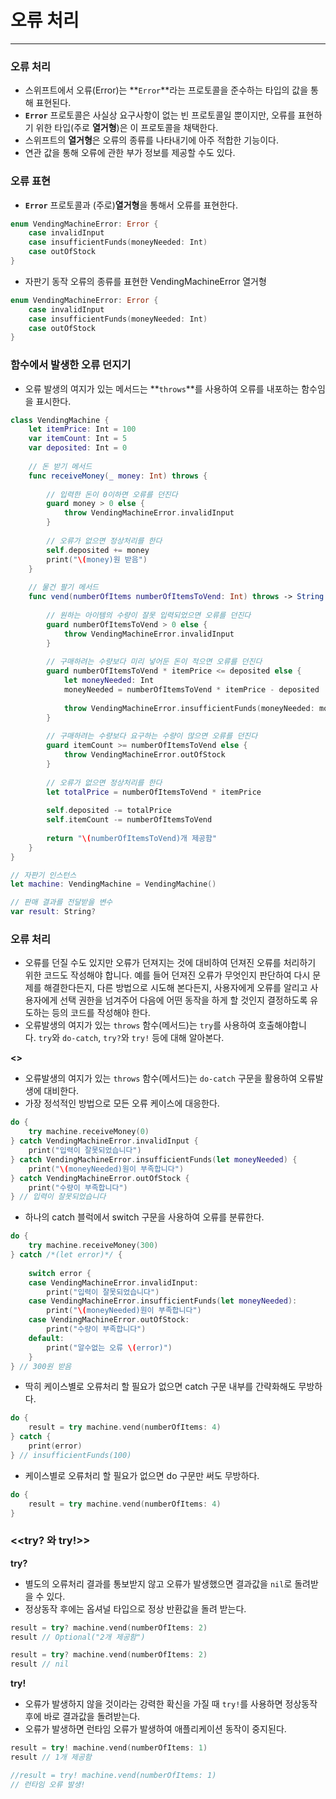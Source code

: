 # 오류 처리

---

### **오류 처리**

- 스위프트에서 오류(Error)는 **`Error`**라는 프로토콜을 준수하는 타입의 값을 통해 표현된다.
- **`Error`** 프로토콜은 사실상 요구사항이 없는 빈 프로토콜일 뿐이지만, 오류를 표현하기 위한 타입(주로 **열거형**)은 이 프로토콜을 채택한다.
- 스위프트의 **열거형**은 오류의 종류를 나타내기에 아주 적합한 기능이다.
- 연관 값을 통해 오류에 관한 부가 정보를 제공할 수도 있다.

### **오류 표현**

- **`Error`** 프로토콜과 (주로)**열거형**을 통해서 오류를 표현한다.

```swift
enum VendingMachineError: Error {
    case invalidInput
    case insufficientFunds(moneyNeeded: Int)
    case outOfStock
}
```

- 자판기 동작 오류의 종류를 표현한 VendingMachineError 열거형

```swift
enum VendingMachineError: Error {
    case invalidInput
    case insufficientFunds(moneyNeeded: Int)
    case outOfStock
}
```

### **함수에서 발생한 오류 던지기**

- 오류 발생의 여지가 있는 메서드는 **`throws`**를 사용하여 오류를 내포하는 함수임을 표시한다.

```swift
class VendingMachine {
    let itemPrice: Int = 100
    var itemCount: Int = 5
    var deposited: Int = 0
    
    // 돈 받기 메서드
    func receiveMoney(_ money: Int) throws {
        
        // 입력한 돈이 0이하면 오류를 던진다
        guard money > 0 else {
            throw VendingMachineError.invalidInput
        }
        
        // 오류가 없으면 정상처리를 한다
        self.deposited += money
        print("\(money)원 받음")
    }
    
    // 물건 팔기 메서드
    func vend(numberOfItems numberOfItemsToVend: Int) throws -> String {
        
        // 원하는 아이템의 수량이 잘못 입력되었으면 오류를 던진다
        guard numberOfItemsToVend > 0 else {
            throw VendingMachineError.invalidInput
        }
        
        // 구매하려는 수량보다 미리 넣어둔 돈이 적으면 오류를 던진다
        guard numberOfItemsToVend * itemPrice <= deposited else {
            let moneyNeeded: Int
            moneyNeeded = numberOfItemsToVend * itemPrice - deposited
            
            throw VendingMachineError.insufficientFunds(moneyNeeded: moneyNeeded)
        }
        
        // 구매하려는 수량보다 요구하는 수량이 많으면 오류를 던진다
        guard itemCount >= numberOfItemsToVend else {
            throw VendingMachineError.outOfStock
        }
        
        // 오류가 없으면 정상처리를 한다
        let totalPrice = numberOfItemsToVend * itemPrice
        
        self.deposited -= totalPrice
        self.itemCount -= numberOfItemsToVend
        
        return "\(numberOfItemsToVend)개 제공함"
    }
}

// 자판기 인스턴스
let machine: VendingMachine = VendingMachine()

// 판매 결과를 전달받을 변수
var result: String?
```

### **오류 처리**

- 오류를 던질 수도 있지만 오류가 던져지는 것에 대비하여 던져진 오류를 처리하기 위한 코드도 작성해야 합니다. 예를 들어 던져진 오류가 무엇인지 판단하여 다시 문제를 해결한다든지, 다른 방법으로 시도해 본다든지, 사용자에게 오류를 알리고 사용자에게 선택 권한을 넘겨주어 다음에 어떤 동작을 하게 할 것인지 결정하도록 유도하는 등의 코드를 작성해야 한다.
- 오류발생의 여지가 있는 `throws` 함수(메서드)는 `try`를 사용하여 호출해야합니다. `try`와 `do-catch`, `try?`와 `try!` 등에 대해 알아본다.

**<<do-catch>>**

- 오류발생의 여지가 있는 `throws` 함수(메서드)는 `do-catch` 구문을 활용하여 오류발생에 대비한다.
- 가장 정석적인 방법으로 모든 오류 케이스에 대응한다.

```swift
do {
    try machine.receiveMoney(0)
} catch VendingMachineError.invalidInput {
    print("입력이 잘못되었습니다")
} catch VendingMachineError.insufficientFunds(let moneyNeeded) {
    print("\(moneyNeeded)원이 부족합니다")
} catch VendingMachineError.outOfStock {
    print("수량이 부족합니다")
} // 입력이 잘못되었습니다
```

- 하나의 catch 블럭에서 switch 구문을 사용하여 오류를 분류한다.

```swift
do {
    try machine.receiveMoney(300)
} catch /*(let error)*/ {
    
    switch error {
    case VendingMachineError.invalidInput:
        print("입력이 잘못되었습니다")
    case VendingMachineError.insufficientFunds(let moneyNeeded):
        print("\(moneyNeeded)원이 부족합니다")
    case VendingMachineError.outOfStock:
        print("수량이 부족합니다")
    default:
        print("알수없는 오류 \(error)")
    }
} // 300원 받음
```

- 딱히 케이스별로 오류처리 할 필요가 없으면 catch 구문 내부를 간략화해도 무방하다.

```swift
do {
    result = try machine.vend(numberOfItems: 4)
} catch {
    print(error)
} // insufficientFunds(100)
```

- 케이스별로 오류처리 할 필요가 없으면 do 구문만 써도 무방하다.

```swift
do {
    result = try machine.vend(numberOfItems: 4)
}
```

### **<<try? 와 try!>>**

**try?**

- 별도의 오류처리 결과를 통보받지 않고 오류가 발생했으면 결과값을 `nil`로 돌려받을 수 있다.
- 정상동작 후에는 옵셔널 타입으로 정상 반환값을 돌려 받는다.

```swift
result = try? machine.vend(numberOfItems: 2)
result // Optional("2개 제공함")

result = try? machine.vend(numberOfItems: 2)
result // nil
```

**try!**

- 오류가 발생하지 않을 것이라는 강력한 확신을 가질 때 `try!`를 사용하면 정상동작 후에 바로 결과값을 돌려받는다.
- 오류가 발생하면 런타임 오류가 발생하여 애플리케이션 동작이 중지된다.

```swift
result = try! machine.vend(numberOfItems: 1)
result // 1개 제공함

//result = try! machine.vend(numberOfItems: 1)
// 런타임 오류 발생!
```